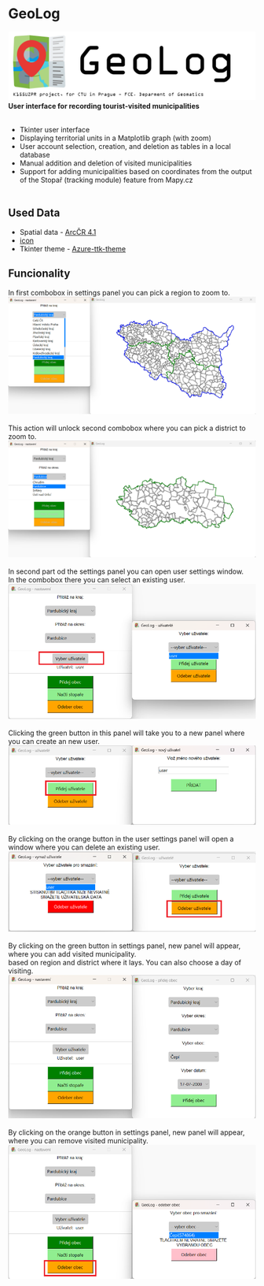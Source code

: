 # GeoLog
<img src="readme_files/baner.png" alt="GeoLog banner"/> <br>
**User interface for recording tourist-visited municipalities** <br>
<br>
- Tkinter user interface <br>
- Displaying territorial units in a Matplotlib graph (with zoom) <br>
- User account selection, creation, and deletion as tables in a local database <br>
- Manual addition and deletion of visited municipalities <br>
- Support for adding municipalities based on coordinates from the output of the Stopař (tracking module) feature from Mapy.cz <br> <br>

## Used Data  <br>
- Spatial data - [ArcČR 4.1](https://www.arcdata.cz/cs-cz/produkty/data/arccr)
- [icon](https://icon-icons.com/icon/nearby-map-location-address/88844)
- Tkinter theme - [Azure-ttk-theme](https://github.com/rdbende/Azure-ttk-theme/)
## Funcionality  <br>
In first combobox in settings panel you can pick a region to zoom to. <br>
![In first combobox in settings panel you can pick a region to zoom to](readme_files/1.png)  <br> <br>
This action will unlock second combobox where you can pick a district to zoom to.   <br>
![second combobox where you can pick a district to zoom to](readme_files/2.png)  <br><br>
In second part od the settings panel you can open user settings window.  <br>
In the combobox there you can select an existing user. <br>
![Clicking the green button in this panel will take you to a new panel where you can create an new user.](readme_files/3.png) <br><br>
Clicking the green button in this panel will take you to a new panel where you can create an new user. <br>
![In second part od the settings panel you can open user settings window.](readme_files/4.png)<br><br>
By clicking on the orange button in the user settings panel will open a window where you can delete an existing user. <br>
![By clicking on the orange button in the user settings panel will open a window where you can delete an existing user.](readme_files/5.png)<br><br>
By clicking on the green button in settings panel, new panel will appear, where you can add visited municipality. <br>
based on region and district where it lays. You can also choose a day of visiting. <br>
![By clicking on the green button in settings panel, new panel will appear, where you can add visited municipality](readme_files/6.png) <br><br>
By clicking on the orange button in settings panel, new panel will appear, where you can remove visited municipality. <br>
![By clicking on the green button in settings panel, new panel will appear, where you can add visited municipality](readme_files/7.png)



